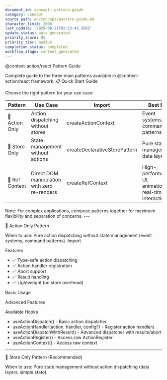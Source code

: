 ```yaml
---
document_id: concept--pattern-guide
category: concept
source_path: en/concept/pattern-guide.md
character_limit: 2000
last_update: '2025-08-21T02:13:42.350Z'
update_status: auto_generated
priority_score: 85
priority_tier: medium
completion_status: completed
workflow_stage: content_generated
---
```

@context-action/react Pattern Guide

Complete guide to the three main patterns available in @context-action/react framework. 📋 Quick Start Guide

Choose the right pattern for your use case:

| Pattern | Use Case | Import | Best For |
|---------|----------|--------|----------|
| 🎯 Action Only | Action dispatching without stores | createActionContext | Event systems, command patterns |
| 🏪 Store Only | State management without actions | createDeclarativeStorePattern | Pure state management, data layers |
| 🔧 Ref Context | Direct DOM manipulation with zero re-renders | createRefContext | High-performance UI, animations, real-time interactions |

Note: For complex applications, compose patterns together for maximum flexibility and separation of concerns. ---

🎯 Action Only Pattern

When to use: Pure action dispatching without state management (event systems, command patterns). Import

Features
- ✅ Type-safe action dispatching
- ✅ Action handler registration
- ✅ Abort support
- ✅ Result handling
- ✅ Lightweight (no store overhead)

Basic Usage

Advanced Features

Available Hooks
- useActionDispatch() - Basic action dispatcher
- useActionHandler(action, handler, config?) - Register action handlers
- useActionDispatchWithResult() - Advanced dispatcher with results/abort
- useActionRegister() - Access raw ActionRegister
- useActionContext() - Access raw context

---

🏪 Store Only Pattern (Recommended)

When to use: Pure state management without action dispatching (data layers, simple state).
